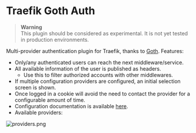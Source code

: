 # Traefik Goth Auth

> **Warning**   
> This plugin should be considered as experimental. It is not yet tested in production environments.

Multi-provider authentication plugin for Traefik, thanks to [Goth](https://github.com/markbates/goth). Features:

- Only/any authenticated users can reach the next middleware/service.
- All available information of the user is published as headers. 
  - Use this to filter authorized accounts with other middlewares.
- If multiple configuration providers are configured, an initial selection screen is shown.
- Once logged in a cookie will avoid the need to contact the provider for a configurable amount of time.
- Configuration documentation is available [here](config.go).
- Available providers:

![providers.png](.github/providers.png)
